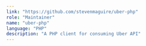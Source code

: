 ```yaml
---
link: "https://github.com/stevenmaguire/uber-php"
role: "Maintainer"
name: "uber-php"
language: "PHP"
description: "A PHP client for consuming Uber API"
---
```

